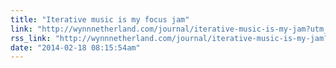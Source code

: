 ```yaml
---
title: "Iterative music is my focus jam"
link: "http://wynnnetherland.com/journal/iterative-music-is-my-jam?utm_content=buffer94b2a&utm_medium=social&utm_source=twitter.com&utm_campaign=buffer"
rss_link: "http://wynnnetherland.com/journal/iterative-music-is-my-jam?utm_content=buffer94b2a&amp;utm_medium=social&amp;utm_source=twitter.com&amp;utm_campaign=buffer"
date: "2014-02-18 08:15:54am"
---
```

